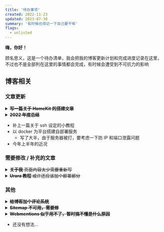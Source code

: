 ```yaml
---
title: '待办事项'
created: 2022-11-23
updated: 2023-07-30
summary: '有时候也得记一下自己要干嘛'
flags:
  - unlisted
---
```


**嗨，你好！**

顾名思义，这是一个待办清单，我会把我的博客更新计划和完成进度记录在这里，不过也不是全部列在这里的事情都会完成，有时候会遭受到不可抗力的影响

## 博客相关

### 文章更新

<details>
  <summary><strike><b>写一篇关于 HomeKit 的搭建文章</b></strike></summary>

  - ~~东西都买好了，就差个被封在学校的我~~ 😥
  - ~~周末回家搞了一天，文章得在学校里写了~~
  - 感冒请假回家，就捣鼓一段时间写完了

</details>

<details>
  <summary><strike><b>2022 年度总结</b></strike></summary>

  - ~~在写了(New Folder)~~
  - 熬夜写完

</details>

- 补上一篇关于 ssh 设定的小教程
- 以 docker 为平台搭建自部署服务
  - 写了大半，由于服务器被打，要考虑一下防 IP 和端口泄露问题
- 今年上半年的近况

### 需要修改 / 补充的文章

<details>
  <summary><strike><b>关于我</b> 页面内容太少需要重新写</strike></summary>

- 完成 🤤

</details>

<details>
  <summary><strike><b>Urara 教程</b> 或许还应该加个部署部分</strike></summary>

  - ~~还有没加完的拓展使用教程（~~[~~文档~~](https://urara-docs.netlify.app/zh-hans/)~~刚写完，缓一缓）~~
  - ~~根据~~ [~~FFF~~](https://fff.js.org/) ~~来重新调整一下文件头的教程~~
  - ~~拓展教程还差一些~~

</details>

### 其他

<details>
  <summary><strike><b>给博客加个评论系统</b></strike></summary>

  - ~~目前的想法是加个~~ [~~Giscus~~](https://giscus.app/zh-CN)~~，得自己摸索摸索~~
  - ~~还是有点登录问题~~
  - 已于 [284d74b](https://github.com/importantimport/urara/commit/1ad522ad6929293f33ed678a904c26b4642cb6aa) 被修复

</details>

<details>
  <summary><strike><b>Sitemap 不可用，需要修</b></strike></summary>

  - ~~目前仅在本地开发服务器可用，我就复制本地的一份到 t5d 里用了~~
  - 发现在链接最后面加个斜杠就可以读取了，奇怪

</details>

<details>
  <summary><strike><b>Webmentions 似乎用不了，暂时搞不懂是什么原因</b></strike></summary>

  - ~~结果是用于匿名评论的 [**comment parade**](https://commentpara.de/) 与 **sveltejs/kit** 的 `^1.0.11` 版本不兼容，降到 `1.0.0-next.544` 版本就正常了~~
  - 跟着上游更新了依赖，估计又不能用了

</details>

- 还没有想法...
